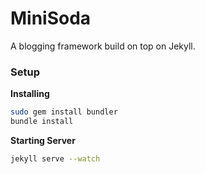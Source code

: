 MiniSoda
========

A blogging framework build on top on Jekyll.

### Setup

**Installing**

``` bash
sudo gem install bundler 
bundle install
```

**Starting Server**

``` bash
jekyll serve --watch
```